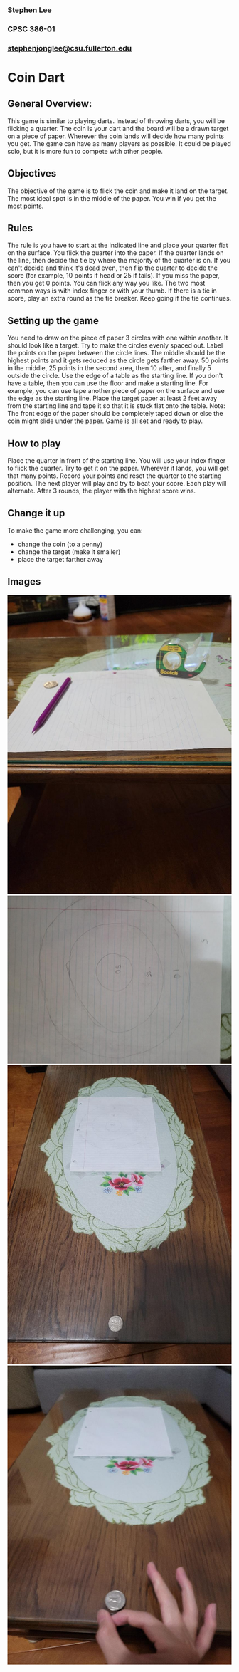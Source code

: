 ### Stephen Lee
### CPSC 386-01
### stephenjonglee@csu.fullerton.edu

# Coin Dart

## General Overview:
This game is similar to playing darts. Instead of throwing darts, you will be flicking a quarter. The coin is your dart and the board will be a drawn target on a piece of paper. Wherever the coin lands will decide how many points you get. The game can have as many players as possible. It could be played solo, but it is more fun to compete with other people.

## Objectives
The objective of the game is to flick the coin and make it land on the target. The most ideal spot is in the middle of the paper. You win if you get the most points.

## Rules
The rule is you have to start at the indicated line and place your quarter flat on the surface. You flick the quarter into the paper. If the quarter lands on the line, then decide the tie by where the majority of the quarter is on. If you can't decide and think it's dead even, then flip the quarter to decide the score (for example, 10 points if head or 25 if tails). If you miss the paper, then you get 0 points. You can flick any way you like. The two most common ways is with index finger or with your thumb. If there is a tie in score, play an extra round as the tie breaker. Keep going if the tie continues.

## Setting up the game
You need to draw on the piece of paper 3 circles with one within another. It should look like a target. Try to make the circles evenly spaced out. Label the points on the paper between the circle lines. The middle should be the highest points and it gets reduced as the circle gets farther away. 50 points in the middle, 25 points in the second area, then 10 after, and finally 5 outside the circle.
Use the edge of a table as the starting line. If you don't have a table, then you can use the floor and make a starting line. For example, you can use tape another piece of paper on the surface and use the edge as the starting line. Place the target paper at least 2 feet away from the starting line and tape it so that it is stuck flat onto the table. Note: The front edge of the paper should be completely taped down or else the coin might slide under the paper.
Game is all set and ready to play.

## How to play
Place the quarter in front of the starting line. You will use your index finger to flick the quarter. Try to get it on the paper. Wherever it lands, you will get that many points. Record your points and reset the quarter to the starting position. The next player will play and try to beat your score. Each play will alternate. After 3 rounds, the player with the highest score wins.

## Change it up
To make the game more challenging, you can:
* change the coin (to a penny)
* change the target (make it smaller)
* place the target farther away

## Images
![Materials](images/materials.jpeg)
![Example of target](images/target.jpeg)
![Setup](images/setup.jpeg)
![Play the game](images/flick.jpeg)
